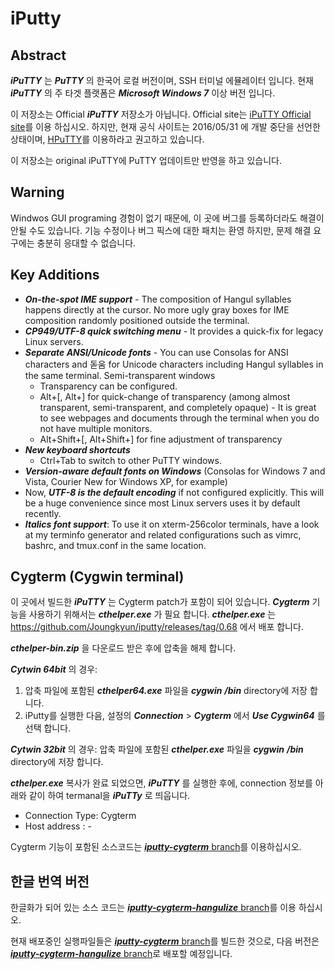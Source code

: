 iPutty
===

## Abstract

***iPuTTY*** 는 ***PuTTY*** 의 한국어 로컬 버전이며, SSH 터미널 에뮬레이터 입니다. 현재 ***iPuTTY*** 의 주 타겟 플랫폼은 ***Microsoft Windows 7*** 이상 버전 입니다.

이 저장소는 Official ***iPuTTY*** 저장소가 아닙니다. Official site는 [iPuTTY Official site](https://bitbucket.org/daybreaker/iputty/)를 이용 하십시오. 하지만, 현재 공식 사이트는 2016/05/31 에 개발 중단을 선언한 상태이며, [HPuTTY]( https://github.com/teamnop/HPuTTY)를 이용하라고 권고하고 있습니다.

이 저장소는 original iPuTTY에 PuTTY 업데이트만 반영을 하고 있습니다.

## Warning

Windwos GUI programing 경험이 없기 때문에, 이 곳에 버그를 등록하더라도 해결이 안될 수도 있습니다. 기능 수정이나 버그 픽스에 대한 패치는 환영 하지만, 문제 해결 요구에는 충분히 응대할 수 없습니다.

## Key Additions

 * ***On-the-spot IME support*** - The composition of Hangul syllables happens directly at the cursor. No more ugly gray boxes for IME composition randomly positioned outside the terminal.
 * ***CP949/UTF-8 quick switching menu*** - It provides a quick-fix for legacy Linux servers.
 * ***Separate ANSI/Unicode fonts*** - You can use Consolas for ANSI characters and 돋움 for Unicode characters including Hangul syllables in the same terminal.
Semi-transparent windows
   * Transparency can be configured.
   * Alt+[, Alt+] for quick-change of transparency (among almost transparent, semi-transparent, and completely opaque) - It is great to see webpages and documents through the terminal when you do not have multiple monitors.
   * Alt+Shift+[, Alt+Shift+] for fine adjustment of transparency
 * ***New keyboard shortcuts***
   * Ctrl+Tab to switch to other PuTTY windows.
 * ***Version-aware default fonts on Windows*** (Consolas for Windows 7 and Vista, Courier New for Windows XP, for example)
 * Now, ***UTF-8 is the default encoding*** if not configured explicitly. This will be a huge convenience since most Linux servers uses it by default recently.
 * ***Italics font support***: To use it on xterm-256color terminals, have a look at my terminfo generator and related configurations such as vimrc, bashrc, and tmux.conf in the same location.

## Cygterm (Cygwin terminal)

이 곳에서 빌드한 ***iPuTTY*** 는 Cygterm patch가 포함이 되어 있습니다. ***Cygterm*** 기능을 사용하기 위해서는 ***cthelper.exe*** 가 필요 합니다. ***cthelper.exe*** 는 https://github.com/Joungkyun/iputty/releases/tag/0.68 에서 배포 합니다.

***cthelper-bin.zip*** 을 다운로드 받은 후에 압축을 해제 합니다.

***Cytwin 64bit*** 의 경우:
  1. 압축 파일에 포함된 ***cthelper64.exe*** 파일을 ***cygwin*** ***/bin*** directory에 저장 합니다.
  2. iPutty를 실행한 다음, 설정의 ***Connection*** > ***Cygterm*** 에서 ***Use Cygwin64*** 를 선택 합니다.

***Cytwin 32bit*** 의 경우:
	압축 파일에 포함된 ***cthelper.exe*** 파일을 ***cygwin*** ***/bin*** directory에 저장 합니다.

***cthelper.exe*** 복사가 완료 되었으면, ***iPuTTY*** 를 실행한 후에, connection 정보를 아래와 같이 하여 termanal을 ***iPuTTy*** 로 띄웁니다.

 * Connection Type: Cygterm
 * Host address   : -

Cygterm 기능이 포함된 소스코드는 [***iputty-cygterm*** branch](https://github.com/Joungkyun/iputty/tree/iputty-cygterm)를 이용하십시오.

## 한글 번역 버전

한글화가 되어 있는 소스 코드는 [***iputty-cygterm-hangulize*** branch](https://github.com/Joungkyun/iputty/tree/iputty-cygterm-hangulize)를 이용 하십시오.

현재 배포중인 실행파일들은 [***iputty-cygterm*** branch](https://github.com/Joungkyun/iputty/tree/iputty-cygterm)를 빌드한 것으로, 다음 버전은 [***iputty-cygterm-hangulize*** branch](https://github.com/Joungkyun/iputty/tree/iputty-cygterm-hangulize)로 배포할 예정입니다.
